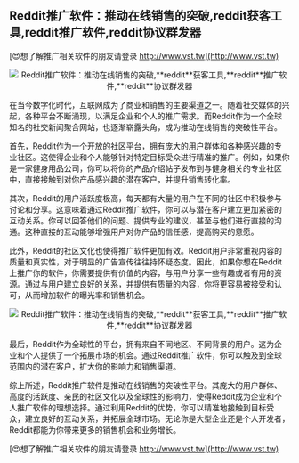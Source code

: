 ## **Reddit推广软件：推动在线销售的突破,**reddit**获客工具,**reddit**推广软件,**reddit**协议群发器**

[😍想了解推广相关软件的朋友请登录 http://www.vst.tw](http://www.vst.tw)

 <center><img src="https://vst.tw/MP4/tuiguang/png/0.png" alt="Reddit推广软件：推动在线销售的突破,**reddit**获客工具,**reddit**推广软件,**reddit**协议群发器"></center>

在当今数字化时代，互联网成为了商业和销售的主要渠道之一。随着社交媒体的兴起，各种平台不断涌现，以满足企业和个人的推广需求。而Reddit作为一个全球知名的社交新闻聚合网站，也逐渐崭露头角，成为推动在线销售的突破性平台。

首先，Reddit作为一个开放的社区平台，拥有庞大的用户群体和各种感兴趣的专业社区。这使得企业和个人能够针对特定目标受众进行精准的推广。例如，如果你是一家健身用品公司，你可以将你的产品介绍帖子发布到与健身相关的专业社区中，直接接触到对你产品感兴趣的潜在客户，并提升销售转化率。

其次，Reddit的用户活跃度极高，每天都有大量的用户在不同的社区中积极参与讨论和分享。这意味着通过Reddit推广软件，你可以与潜在客户建立更加紧密的互动关系。你可以回答他们的问题、提供专业的建议，甚至与他们进行直接的沟通。这种直接的互动能够增强用户对你产品的信任感，提高购买的意愿。

此外，Reddit的社区文化也使得推广软件更加有效。Reddit用户非常重视内容的质量和真实性，对于明显的广告宣传往往持怀疑态度。因此，如果你想在Reddit上推广你的软件，你需要提供有价值的内容，与用户分享一些有趣或者有用的资源。通过与用户建立良好的关系，并提供有质量的内容，你将更容易被接受和认可，从而增加软件的曝光率和销售机会。

 <center><img src="https://vst.tw/MP4/tuiguang/png/8.png" alt="Reddit推广软件：推动在线销售的突破,**reddit**获客工具,**reddit**推广软件,**reddit**协议群发器"></center>

最后，Reddit作为全球性的平台，拥有来自不同地区、不同背景的用户。这为企业和个人提供了一个拓展市场的机会。通过Reddit推广软件，你可以触及到全球范围内的潜在客户，扩大你的影响力和销售渠道。

综上所述，Reddit推广软件是推动在线销售的突破性平台。其庞大的用户群体、高度的活跃度、亲民的社区文化以及全球性的影响力，使得Reddit成为企业和个人推广软件的理想选择。通过利用Reddit的优势，你可以精准地接触到目标受众，建立良好的互动关系，并拓展全球市场。无论你是大型企业还是个人开发者，Reddit都能为你带来更多的销售机会和业务增长。

[😍想了解推广相关软件的朋友请登录 http://www.vst.tw](http://www.vst.tw)



